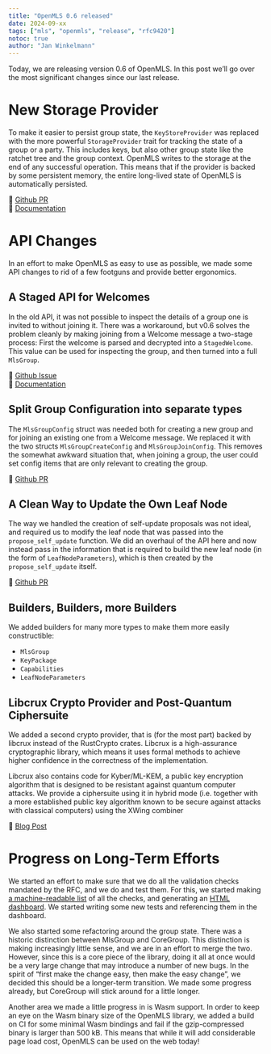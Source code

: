 ```yaml
---
title: "OpenMLS 0.6 released"
date: 2024-09-xx
tags: ["mls", "openmls", "release", "rfc9420"]
notoc: true
author: "Jan Winkelmann"
---
```


Today, we are releasing version 0.6 of OpenMLS. In this post we’ll go over the most significant changes since our last release.

# New Storage Provider

To make it easier to persist group state, the `KeyStoreProvider` was replaced with the more powerful `StorageProvider` trait for tracking the state of a group or a party. This includes keys, but also other group state like the ratchet tree and the group context. OpenMLS writes to the storage at the end of any successful operation. This means that if the provider is backed by some persistent memory, the entire long-lived state of OpenMLS is automatically persisted. 

🔗 [Github PR][StorageProviderPR]  
🔗 [Documentation][StorageProviderBook]

# API Changes

In an effort to make OpenMLS as easy to use as possible, we made some API changes to rid of a few footguns and provide better ergonomics.

## A Staged API for Welcomes

In the old API, it was not possible to inspect the details of a group one is invited to without joining it. There was a workaround, but v0.6 solves the problem cleanly by making joining from a Welcome message a two-stage process: First the welcome is parsed and decrypted into a `StagedWelcome`. This value can be used for inspecting the group, and then turned into a full `MlsGroup`.

🔗 [Github Issue][StagedWelcomeIssue]  
🔗 [Documentation][StagedWelcomeBook]

## Split Group Configuration into separate types

The `MlsGroupConfig` struct was needed both for creating a new group and for joining an existing one from a Welcome message. We replaced it with the two structs `MlsGroupCreateConfig` and `MlsGroupJoinConfig`. This removes the somewhat awkward situation that, when joining a group, the user could set config items that are only relevant to creating the group.

🔗 [Github PR][ConfigSplitPR]

## A Clean Way to Update the Own Leaf Node

The way we handled the creation of self-update proposals was not ideal, and required us to modify the leaf node that was passed into the `propose_self_update` function. We did an overhaul of the API here and now instead pass in the information that is required to build the new leaf node (in the form of `LeafNodeParameters`), which is then created by the `propose_self_update` itself.

🔗 [Github PR][LeafNodeParamsPR]

## Builders, Builders, more Builders

We added builders for many more types to make them more easily constructible:

- `MlsGroup`
- `KeyPackage`
- `Capabilities`
- `LeafNodeParameters`

## Libcrux Crypto Provider and Post-Quantum Ciphersuite

We added a second crypto provider, that is (for the most part) backed by libcrux instead of the RustCrypto crates. Libcrux is a high-assurance cryptographic library, which means it uses formal methods to achieve higher confidence in the correctness of the implementation.

Libcrux also contains code for Kyber/ML-KEM, a public key encryption algorithm that is designed to be resistant against quantum computer attacks. We provide a ciphersuite using it in hybrid mode (i.e. together with a more established public key algorithm known to be secure against attacks with classical computers) using the XWing combiner

🔗 [Blog Post][PQBlogPost]

# Progress on Long-Term Efforts

We started an effort to make sure that we do all the validation checks mandated by the RFC, and we do and test them. For this, we started making [a machine-readable list][validation.dhall] of all the checks, and generating an [HTML dashboard]. We started writing some new tests and referencing them in the dashboard.

We also started some refactoring around the group state. There was a historic distinction between MlsGroup and CoreGroup. This distinction is making increasingly little sense, and we are in an effort to merge the two. However, since this is a core piece of the library, doing it all at once would be a very large change that may introduce a number of new bugs. In the spirit of “first make the change easy, then make the easy change”, we decided this should be a longer-term transition. We made some progress already, but CoreGroup will stick around for a little longer.

Another area we made a little progress in is Wasm support. In order to keep an eye on the Wasm binary size of the OpenMLS library, we added a build on CI for some minimal Wasm bindings and fail if the gzip-compressed binary is larger than 500 kB. This means that while it will add considerable page load cost, OpenMLS can be used on the web today!

[StorageProviderPR]: https://github.com/openmls/openmls/pull/1565
[StorageProviderBook]: https://book.openmls.tech/traits/traits.html#storageprovider
[StagedWelcomeIssue]: https://github.com/openmls/openmls/issues/1508
[StagedWelcomeBook]: https://book.openmls.tech/user_manual/join_from_welcome.html
[ConfigSplitPR]: https://github.com/openmls/openmls/pull/1464
[LeafNodeParamsPR]: https://github.com/openmls/openmls/pull/1606
[PQBlogPost]: https://blog.openmls.tech/posts/2024-04-11-pq-openmls/
[validation.dhall]: https://github.com/openmls/validation.dhall
[HTML dashboard]: https://validation.openmls.tech

